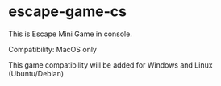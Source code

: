 # escape-game-cs

This is Escape Mini Game in console.

Compatibility: MacOS only



This game compatibility will be added for Windows and Linux (Ubuntu/Debian)
